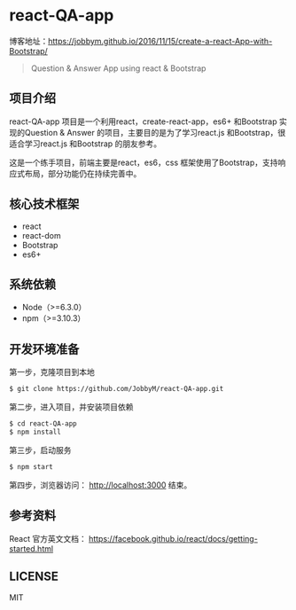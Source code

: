 # react-QA-app

博客地址：<https://jobbym.github.io/2016/11/15/create-a-react-App-with-Bootstrap/>

> Question &amp; Answer App using react &amp; Bootstrap

## 项目介绍

react-QA-app 项目是一个利用react，create-react-app，es6+ 和Bootstrap 实现的Question & Answer 的项目，主要目的是为了学习react.js 和Bootstrap，很适合学习react.js 和Bootstrap 的朋友参考。

这是一个练手项目，前端主要是react，es6，css 框架使用了Bootstrap，支持响应式布局，部分功能仍在持续完善中。

## 核心技术框架

* react
* react-dom
* Bootstrap
* es6+

## 系统依赖

* Node（>=6.3.0）
* npm（>=3.10.3）

## 开发环境准备

第一步，克隆项目到本地

```bash
$ git clone https://github.com/JobbyM/react-QA-app.git
```

第二步，进入项目，并安装项目依赖

```bash
$ cd react-QA-app
$ npm install
```

第三步，启动服务

```bash
$ npm start
```

第四步，浏览器访问： <http://localhost:3000>
结束。

## 参考资料

React 官方英文文档： <https://facebook.github.io/react/docs/getting-started.html>

## LICENSE

MIT
